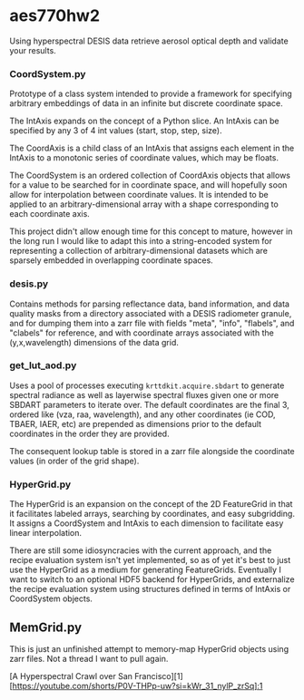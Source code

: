# aes770hw2

Using hyperspectral DESIS data retrieve aerosol optical depth and
validate your results.

### CoordSystem.py

Prototype of a class system intended to provide a framework for
specifying arbitrary embeddings of data in an infinite but discrete
coordinate space.

The IntAxis expands on the concept of a Python slice. An IntAxis 
can be specified by any 3 of 4 int values (start, stop, step, size).

The CoordAxis is a child class of an IntAxis that assigns each
element in the IntAxis to a monotonic series of coordinate values,
which may be floats.

The CoordSystem is an ordered collection of CoordAxis objects that
allows for a value to be searched for in coordinate space, and will
hopefully soon allow for interpolation between coordinate values. It
is intended to be applied to an arbitrary-dimensional array with a
shape corresponding to each coordinate axis.

This project didn't allow enough time for this concept to mature,
however in the long run I would like to adapt this into a
string-encoded system for representing a collection of
arbitrary-dimensional datasets which are sparsely embedded in
overlapping coordinate spaces.

### desis.py

Contains methods for parsing reflectance data, band information, and
data quality masks from a directory associated with a DESIS
radiometer granule, and for dumping them into a zarr file with fields
"meta", "info", "flabels", and "clabels" for reference, and with
coordinate arrays associated with the (y,x,wavelength) dimensions of
the data grid.

### get\_lut\_aod.py

Uses a pool of processes executing `krttdkit.acquire.sbdart` to
generate spectral radiance as well as layerwise spectral fluxes given
one or more SBDART parameters to iterate over. The default
coordinates are the final 3, ordered like (vza, raa, wavelength),
and any other coordinates (ie COD, TBAER, IAER, etc) are prepended as
dimensions prior to the default coordinates in the order they are
provided.

The consequent lookup table is stored in a zarr file alongside the
coordinate values (in order of the grid shape).

### HyperGrid.py

The HyperGrid is an expansion on the concept of the 2D FeatureGrid
in that it facilitates labeled arrays, searching by coordinates, and
easy subgridding. It assigns a CoordSystem and IntAxis to each
dimension to facilitate easy linear interpolation.

There are still some idiosyncracies with the current approach, and
the recipe evaluation system isn't yet implemented, so as of yet it's
best to just use the HyperGrid as a medium for generating
FeatureGrids. Eventually I want to switch to an optional HDF5 backend
for HyperGrids, and externalize the recipe evaluation system using
structures defined in terms of IntAxis or CoordSystem objects.

## MemGrid.py

This is just an unfinished attempt to memory-map HyperGrid objects
using zarr files. Not a thread I want to pull again.


[A Hyperspectral Crawl over San Francisco][1]
[https://youtube.com/shorts/P0V-THPp-uw?si=kWr_31_nylP_zrSq]:1
